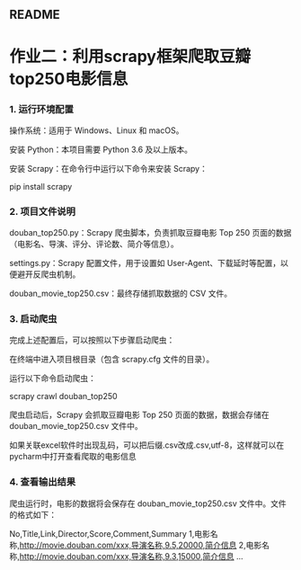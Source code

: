 ## README
# 作业二：利用scrapy框架爬取豆瓣top250电影信息

### 1. 运行环境配置

操作系统：适用于 Windows、Linux 和 macOS。

安装 Python：本项目需要 Python 3.6 及以上版本。

安装 Scrapy：在命令行中运行以下命令来安装 Scrapy：

pip install scrapy

### 2. 项目文件说明

douban_top250.py：Scrapy 爬虫脚本，负责抓取豆瓣电影 Top 250 页面的数据（电影名、导演、评分、评论数、简介等信息）。

settings.py：Scrapy 配置文件，用于设置如 User-Agent、下载延时等配置，以便避开反爬虫机制。

douban_movie_top250.csv：最终存储抓取数据的 CSV 文件。

### 3. 启动爬虫

完成上述配置后，可以按照以下步骤启动爬虫：

在终端中进入项目根目录（包含 scrapy.cfg 文件的目录）。

运行以下命令启动爬虫：

scrapy crawl douban_top250

爬虫启动后，Scrapy 会抓取豆瓣电影 Top 250 页面的数据，数据会存储在 douban_movie_top250.csv 文件中。

如果关联excel软件时出现乱码，可以把后缀.csv改成.csv,utf-8，这样就可以在pycharm中打开查看爬取的电影信息

### 4. 查看输出结果

爬虫运行时，电影的数据将会保存在 douban_movie_top250.csv 文件中。文件的格式如下：

No,Title,Link,Director,Score,Comment,Summary
1,电影名称,http://movie.douban.com/xxx,导演名称,9.5,20000,简介信息
2,电影名称,http://movie.douban.com/xxx,导演名称,9.3,15000,简介信息
...